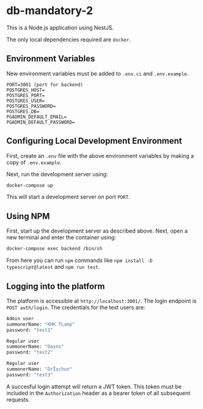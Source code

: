 # db-mandatory-2

This is a Node.js application using NestJS.

The only local dependencies required are `docker`.

## Environment Variables

New environment variables must be added to `.env.ci` and `.env.example`.

```
PORT=3001 (port for backend)
POSTGRES_HOST=
POSTGRES_PORT=
POSTGRES_USER=
POSTGRES_PASSWORD=
POSTGRES_DB=
PGADMIN_DEFAULT_EMAIL=
PGADMIN_DEFAULT_PASSWORD=
```

## Configuring Local Development Environment

First, create an `.env` file with the above environment variables by making a copy of `.env.example`.

Next, run the development server using:
```bash
docker-compose up
```

This will start a development server on port `PORT`.

## Using NPM

First, start up the development server as described above. Next, open a new terminal and enter the container using:
```bash
docker-compose exec backend /bin/sh
```

From here you can run `npm` commands like `npm install -D typescript@latest` and `npm run test`.

## Logging into the platform

The platform is accessible at `http://localhost:3001/`.
The login endpoint is `POST auth/login`. The credentials for the test users are:
```bash
Admin user
summonerName: "KHK TLamp"
password: "test1"

Regular user
summonerName: "Dayns"
password: "test2"

Regular user
summonerName: "DrÎ±chun"
password: "test3"
```

A succesful login attempt will return a JWT token. This token must be included in the `Authorization` header as a bearer token of all subsequent requests.

